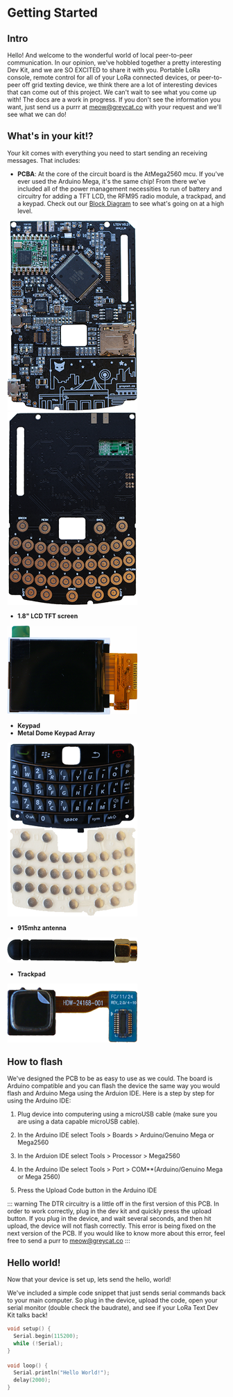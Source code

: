 # Getting Started
## Intro
Hello! And welcome to the wonderful world of local peer-to-peer communication.  In our opinion, we've hobbled together a pretty interesting Dev Kit, and we are SO EXCITED to share it with you.  Portable LoRa console, remote control for all of your LoRa connected devices, or peer-to-peer off grid texting device, we think there are a lot of interesting devices that can come out of this project. We can't wait to see what you come up with!  The docs are a work in progress. If you don't see the information you want, just send us a purrr at meow@greycat.co with your request and we'll see what we can do!

## What's in your kit!?
Your kit comes with everything you need to start sending an receiving messages. That includes:

- **PCBA**: At the core of the circuit board is the AtMega2560 mcu.  If you've ever used the Arduino Mega, it's the same chip!  From there we've included all of the power management necessities to run of battery and circuitry for adding a TFT LCD, the RFM95 radio module, a trackpad, and a keypad. Check out our <a href="/blockDiagram.html">Block Diagram</a> to see what's going on at a high level.

<img src="./assets/devKitPcbBack.png" alt="PCB (back side)">
<img src="./assets/devKitPcbFront.png" alt="PCB (front side)">

- **1.8" LCD TFT screen**

<img src="./assets/devKitScreen.png" alt="Screen" style="width: 300px;">

- **Keypad**
- **Metal Dome Keypad Array**

<img src="./assets/devKitKeypad.png" alt="Keypad">

- **915mhz antenna**

<img src="./assets/devKitAntenna.png" alt="Antenna">

- **Trackpad**

<img src="./assets/devKitTrackpad.png" alt="Trackpad" style="width: 300px;">

## How to flash
We've designed the PCB to be as easy to use as we could. The board is Arduino compatible and you can flash the device the same way you would flash and Arduino Mega using the Arduion IDE. Here is a step by step for using the Arduino IDE:

1) Plug device into computering using a microUSB cable (make sure you are using a data capable microUSB cable).

2) In the Arduino IDE select Tools > Boards > Arduino/Genuino Mega or Mega2560

3) In the Arduion IDE select Tools > Processor > Mega2560

4) In the Arduino IDe select Tools > Port > COM**(Arduino/Genuino Mega or Mega 2560)

5) Press the Upload Code button in the Arduino IDE

::: warning
The DTR circuitry is a little off in the first version of this PCB. In order to work correctly, plug in the dev kit and quickly press the upload button.  If you plug in the device, and wait several seconds, and then hit upload, the device will not flash correctly.  This error is being fixed on the next version of the PCB. If you would like to know more about this error, feel free to send a purr to meow@greycat.co
:::

## Hello world!
Now that your device is set up, lets send the hello, world!

We've included a simple code snippet that just sends serial commands back to your main computer.  So plug in the device, upload the code, open your serial monitor (double check the baudrate), and see if your LoRa Text Dev Kit talks back!

```cpp
void setup() {
  Serial.begin(115200);
  while (!Serial);
}

void loop() {
  Serial.println("Hello World!");
  delay(2000);
}
```
